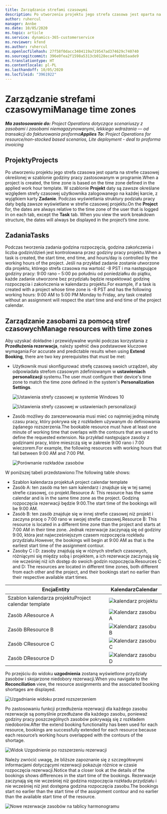 ```yaml
---
title: Zarządzanie strefami czasowymi
description: Po utworzeniu projektu jego strefa czasowa jest oparta na strefie czasowej określonej w szablonie godziny pracy zastosowanym w programie.
author: ruhercul
manager: Annbe
ms.date: 10/05/2020
ms.topic: article
ms.service: dynamics-365-customerservice
ms.reviewer: kfend
ms.author: ruhercul
ms.openlocfilehash: 27f58f0dacc3404119a719547ad374629c740740
ms.sourcegitcommit: 396e0fea2f1598a5313cb0128eca4fe0bb5aade9
ms.translationtype: HT
ms.contentlocale: pl-PL
ms.lasthandoff: 10/05/2020
ms.locfileid: "3961922"
---
```

# <a name="manage-time-zones"></a><span data-ttu-id="28b88-103">Zarządzanie strefami czasowymi</span><span class="sxs-lookup"><span data-stu-id="28b88-103">Manage time zones</span></span>

<span data-ttu-id="28b88-104">_**Ma zastosowanie do:** Project Operations dotyczące scenariuszy z zasobami i zasobami niemagazynowanymi, lekkiego wdrażania — od transakcji do fakturowania proforma_</span><span class="sxs-lookup"><span data-stu-id="28b88-104">_**Applies To:** Project Operations for resource/non-stocked based scenarios, Lite deployment - deal to proforma invoicing_</span></span>


## <a name="projects"></a><span data-ttu-id="28b88-105">Projekty</span><span class="sxs-lookup"><span data-stu-id="28b88-105">Projects</span></span>

<span data-ttu-id="28b88-106">Po utworzeniu projektu jego strefa czasowa jest oparta na strefie czasowej określonej w szablonie godziny pracy zastosowanym w programie.</span><span class="sxs-lookup"><span data-stu-id="28b88-106">When a project is created, the time zone is based on the time zone defined in the applied work hour template.</span></span> <span data-ttu-id="28b88-107">W szablonie **Projekt** daty są zawsze określane względem strefy czasowej użytkownika zalogowanego na każdej karcie, z wyjątkiem karty **Zadanie**. Podczas wyświetlania struktury podziału pracy daty będą zawsze wyświetlane w strefie czasowej projektu.</span><span class="sxs-lookup"><span data-stu-id="28b88-107">On the **Project** for, the dates are always relative to the time zone of the user that is logged in on each tab, except the **Task** tab. When you view the work breakdown structure, the dates will always be displayed in the project’s time zone.</span></span>

## <a name="tasks"></a><span data-ttu-id="28b88-108">Zadania</span><span class="sxs-lookup"><span data-stu-id="28b88-108">Tasks</span></span>

<span data-ttu-id="28b88-109">Podczas tworzenia zadania godzina rozpoczęcia, godzina zakończenia i liczba godzin/dzień jest kontrolowana przez godziny pracy projektu.</span><span class="sxs-lookup"><span data-stu-id="28b88-109">When a task is created, the start time, end time, and hours/day is controlled by the working hours of the project.</span></span> <span data-ttu-id="28b88-110">Jeśli na przykład zadanie zostanie utworzone dla projektu, którego strefa czasowa ma wartość -8 PST i ma następujące godziny pracy: 9:00 rano – 5:00 po południu od poniedziałku do piątku, każde zadanie utworzone bez przydziału będzie respektować godzinę rozpoczęcia i zakończenia w kalendarzu projektu.</span><span class="sxs-lookup"><span data-stu-id="28b88-110">For example, if a task is created with a project whose time zone is -8 PST and has the following working hours: 9:00 AM to 5:00 PM Monday to Friday, any task created without an assignment will respect the start time and end time of the project calendar.</span></span>

## <a name="manage-resources-with-time-zones"></a><span data-ttu-id="28b88-111">Zarządzanie zasobami za pomocą stref czasowych</span><span class="sxs-lookup"><span data-stu-id="28b88-111">Manage resources with time zones</span></span>

<span data-ttu-id="28b88-112">Aby uzyskać dokładne i przewidywalne wyniki podczas korzystania z **Przedłużenia rezerwacja**, należy spełnić dwa podstawowe kluczowe wymagania:</span><span class="sxs-lookup"><span data-stu-id="28b88-112">For accurate and predictable results when using **Extend Booking**, there are two key prerequisites that must be met:</span></span>  

- <span data-ttu-id="28b88-113">Użytkownik musi skonfigurować strefę czasową swoich urządzeń, aby odpowiadała strefom czasowym zdefiniowanym w **ustawieniach personalizacji** systemu.</span><span class="sxs-lookup"><span data-stu-id="28b88-113">The user must configure their device's time zone to match the time zone defined in the system's **Personalization Settings**.</span></span>
 
  ![Ustawienia strefy czasowej w systemie Windows 10](media/reconcile-assignments-03.png)

  ![Ustawienia strefy czasowej w ustawieniach personalizacji](media/reconcile-assignments-04.png)
 
- <span data-ttu-id="28b88-116">Zasób możliwy do zarezerwowania musi mieć co najmniej jedną minutę czasu pracy, który pokrywa się z rozkładem używanym do definiowania żądanego rozszerzenia.</span><span class="sxs-lookup"><span data-stu-id="28b88-116">The bookable resource must have at least one minute of working time that overlaps with the contours that are used to define the requested extension.</span></span> <span data-ttu-id="28b88-117">Na przykład następujące zasoby z godzinami pracy, które mieszczą się w zakresie 9:00 rano i 7:00 wieczorem.</span><span class="sxs-lookup"><span data-stu-id="28b88-117">For example, the following resources with working hours that fall between 9:00 AM and 7:00 PM.</span></span> 

  ![Porównanie rozkładów zasobów](media/reconcile-assignments-05.png)

<span data-ttu-id="28b88-119">W poniższej tabeli przedstawiono:</span><span class="sxs-lookup"><span data-stu-id="28b88-119">The following table shows:</span></span>

- <span data-ttu-id="28b88-120">Szablon kalendarza projektu</span><span class="sxs-lookup"><span data-stu-id="28b88-120">A project calendar template</span></span>
- <span data-ttu-id="28b88-121">Zasób A: ten zasób ma ten sam kalendarz i znajduje się w tej samej strefie czasowej, co projekt.</span><span class="sxs-lookup"><span data-stu-id="28b88-121">Resource A: This resource has the same calendar and is in the same time zone as the project.</span></span> <span data-ttu-id="28b88-122">Godziną rozpoczęcia rezerwacji będzie 9:00.</span><span class="sxs-lookup"><span data-stu-id="28b88-122">The start time of the bookings will be 9:00 AM.</span></span>
- <span data-ttu-id="28b88-123">Zasób B: ten zasób znajduje się w innej strefie czasowej niż projekt i zaczyna pracę o 7:00 rano w swojej strefie czasowej.</span><span class="sxs-lookup"><span data-stu-id="28b88-123">Resource B: This resource is located in a different time zone than the project and starts at 7:00 AM in their time zone.</span></span> <span data-ttu-id="28b88-124">Jednak rezerwacje zaczynają się od godziny 9:00, która jest najwcześniejszym czasem rozpoczęcia rozkładu przydziału.</span><span class="sxs-lookup"><span data-stu-id="28b88-124">However, the bookings will begin at 9:00 AM as that is the earliest start time of the assignment contour.</span></span>
- <span data-ttu-id="28b88-125">Zasoby C i D: zasoby znajdują się w różnych strefach czasowych, różniącymi się między sobą i projektem, a ich rezerwacje zaczynają się nie wcześniej niż ich dostęp do swoich godzin rozpoczęcia.</span><span class="sxs-lookup"><span data-stu-id="28b88-125">Resources C and D: The resources are located in different time zones, both different from each other and the project, and their bookings start no earlier than their respective available start times.</span></span>

|<span data-ttu-id="28b88-126">Encja</span><span class="sxs-lookup"><span data-stu-id="28b88-126">Entity</span></span>  |<span data-ttu-id="28b88-127">Kalendarz</span><span class="sxs-lookup"><span data-stu-id="28b88-127">Calendar</span></span>  |
|-|-|
|<span data-ttu-id="28b88-128">Szablon kalendarza projektu</span><span class="sxs-lookup"><span data-stu-id="28b88-128">Project calendar template</span></span>   | ![kalendarz projektu](media/reconcile-assignments-06.png) |
|<span data-ttu-id="28b88-130">Zasób A</span><span class="sxs-lookup"><span data-stu-id="28b88-130">Resource A</span></span>  | ![Kalendarz zasobu A](media/reconcile-assignments-06.png) |
|<span data-ttu-id="28b88-132">Zasób B</span><span class="sxs-lookup"><span data-stu-id="28b88-132">Resource B</span></span>  |  ![Kalendarz zasobu B](media/reconcile-assignments-07.png) |
|<span data-ttu-id="28b88-134">Zasób C</span><span class="sxs-lookup"><span data-stu-id="28b88-134">Resource C</span></span>  |  ![Kalendarz zasobu C](media/reconcile-assignments-08.png) |
|<span data-ttu-id="28b88-136">Zasób D</span><span class="sxs-lookup"><span data-stu-id="28b88-136">Resource D</span></span>  | ![Kalendarz zasobu D](media/reconcile-assignments-09.png)  |
 
<span data-ttu-id="28b88-138">Po przejściu do widoku **uzgodnienia** zostaną wyświetlone przydziały zasobów i skojarzone niedobory rezerwacji.</span><span class="sxs-lookup"><span data-stu-id="28b88-138">When you navigate to the **Reconciliation** view, the resource assignments and the associated booking shortages are displayed.</span></span>

![Uzgadnianie widoku przed rozszerzeniem](media/reconcile-assignments-10.png)

<span data-ttu-id="28b88-140">Po zastosowaniu funkcji przedłużenia rezerwacji dla każdego zasobu rezerwacje są pomyślnie przedłużane dla każdego zasobu, ponieważ godziny pracy poszczególnych zasobów pokrywają się z rozkładem niedoborów.</span><span class="sxs-lookup"><span data-stu-id="28b88-140">After the extend booking functionality has been used for each resource, bookings are successfully extended for each resource because each resource’s working hours overlapped with the contours of the shortage.</span></span>

![Widok Uzgodnienie po rozszerzeniu rezerwacji](media/reconcile-assignments-11.png) 

<span data-ttu-id="28b88-142">Należy zwrócić uwagę, że bliższe zapoznanie się z szczegółowymi informacjami dotyczącymi rezerwacji pokazuje różnice w czasie rozpoczęcia rezerwacji.</span><span class="sxs-lookup"><span data-stu-id="28b88-142">Notice that a closer look at the details of the bookings shows differences in the start time of the bookings.</span></span> <span data-ttu-id="28b88-143">Rezerwacje zaczynają się nie wcześniej niż godzina rozpoczęcia rozkładu przydziału i nie wcześniej niż jest dostępna godzina rozpoczęcia zasobu.</span><span class="sxs-lookup"><span data-stu-id="28b88-143">The bookings start no earlier than the start time of the assignment contour and no earlier than the available start time of the resource.</span></span>

![Nowe rezerwacje zasobów na tablicy harmonogramu](media/reconcile-assignments-12.png)
